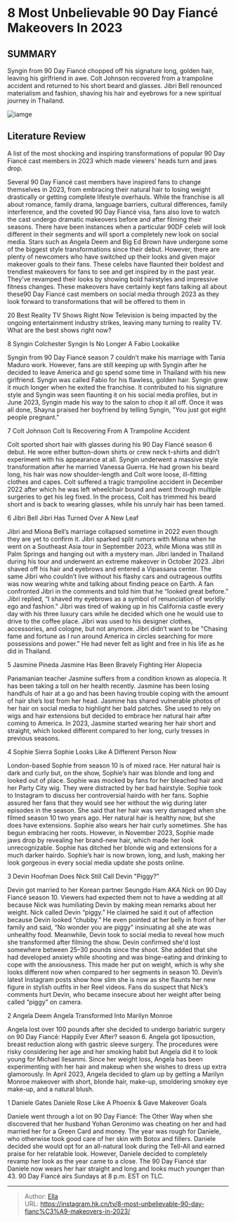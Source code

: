 # 8 Most Unbelievable 90 Day Fiancé Makeovers In 2023


## SUMMARY 


 Syngin from 90 Day Fiancé chopped off his signature long, golden hair, leaving his girlfriend in awe. 
 Colt Johnson recovered from a trampoline accident and returned to his short beard and glasses. 
 Jibri Bell renounced materialism and fashion, shaving his hair and eyebrows for a new spiritual journey in Thailand. 

![iamge](https://static1.srcdn.com/wordpress/wp-content/uploads/2024/01/8-most-unbelievable-90-day-fiance-makeovers-in-2023.jpg)

## Literature Review
A list of the most shocking and inspiring transformations of popular 90 Day Fiancé cast members in 2023 which made viewers&#39; heads turn and jaws drop.




Several 90 Day Fiancé cast members have inspired fans to change themselves in 2023, from embracing their natural hair to losing weight drastically or getting complete lifestyle overhauls. While the franchise is all about romance, family drama, language barriers, cultural differences, family interference, and the coveted 90 Day Fiancé visa, fans also love to watch the cast undergo dramatic makeovers before and after filming their seasons. There have been instances when a particular 90DF celeb will look different in their segments and will sport a completely new look on social media. Stars such as Angela Deem and Big Ed Brown have undergone some of the biggest style transformations since their debut.
However, there are plenty of newcomers who have switched up their looks and given major makeover goals to their fans. These celebs have flaunted their boldest and trendiest makeovers for fans to see and get inspired by in the past year. They’ve revamped their looks by showing bold hairstyles and impressive fitness changes. These makeovers have certainly kept fans talking all about these90 Day Fiancé cast members on social media through 2023 as they look forward to transformations that will be offered to them in
            
 
 20 Best Reality TV Shows Right Now 
Television is being impacted by the ongoing entertainment industry strikes, leaving many turning to reality TV. What are the best shows right now?













 








 8  Syngin Colchester 
Syngin Is No Longer A Fabio Lookalike
        

Syngin from 90 Day Fiancé season 7 couldn’t make his marriage with Tania Maduro work. However, fans are still keeping up with Syngin after he decided to leave America and go spend some time in Thailand with his new girlfriend. Syngin was called Fabio for his flawless, golden hair. Syngin grew it much longer when he exited the franchise. It contributed to his signature style and Syngin was seen flaunting it on his social media profiles, but in June 2023, Syngin made his way to the salon to chop it all off. Once it was all done, Shayna praised her boyfriend by telling Syngin, &#34;You just got eight people pregnant.&#34;





 7  Colt Johnson 
Colt Is Recovering From A Trampoline Accident
        

Colt sported short hair with glasses during his 90 Day Fiancé season 6 debut. He wore either button-down shirts or crew neck t-shirts and didn’t experiment with his appearance at all. Syngin underwent a massive style transformation after he married Vanessa Guerra. He had grown his beard long, his hair was now shoulder-length and Colt wore loose, ill-fitting clothes and capes. Colt suffered a tragic trampoline accident in December 2022 after which he was left wheelchair bound and went through multiple surgeries to get his leg fixed. In the process, Colt has trimmed his beard short and is back to wearing glasses, while his unruly hair has been tamed.





 6  Jibri Bell 
Jibri Has Turned Over A New Leaf


Jibri and Miona Bell’s marriage collapsed sometime in 2022 even though they are yet to confirm it. Jibri sparked split rumors with Miona when he went on a Southeast Asia tour in September 2023, while Miona was still in Palm Springs and hanging out with a mystery man. Jibri landed in Thailand during his tour and underwent an extreme makeover in October 2023. Jibri shaved off his hair and eyebrows and entered a Vipassana center. The same Jibri who couldn’t live without his flashy cars and outrageous outfits was now wearing white and talking about finding peace on Earth.
A fan confronted Jibri in the comments and told him that he “looked great before.” Jibri replied, “I shaved my eyebrows as a symbol of renunciation of worldly ego and fashion.&#34; Jibri was tired of waking up in his California castle every day with his three luxury cars while he decided which one he would use to drive to the coffee place. Jibri was used to his designer clothes, accessories, and cologne, but not anymore. Jibri didn’t want to be &#34;Chasing fame and fortune as I run around America in circles searching for more possessions and power.” He had never felt as light and free in his life as he did in Thailand.





 5  Jasmine Pineda 
Jasmine Has Been Bravely Fighting Her Alopecia


 







Panamanian teacher Jasmine suffers from a condition known as alopecia. It has been taking a toll on her health recently. Jasmine has been losing handfuls of hair at a go and has been having trouble coping with the amount of hair she’s lost from her head. Jasmine has shared vulnerable photos of her hair on social media to highlight her bald patches. She used to rely on wigs and hair extensions but decided to embrace her natural hair after coming to America. In 2023, Jasmine started wearing her hair short and straight, which looked different compared to her long, curly tresses in previous seasons.





 4  Sophie Sierra 
Sophie Looks Like A Different Person Now


London-based Sophie from season 10 is of mixed race. Her natural hair is dark and curly but, on the show, Sophie’s hair was blonde and long and looked out of place. Sophie was mocked by fans for her bleached hair and her Party City wig. They were distracted by her bad hairstyle. Sophie took to Instagram to discuss her controversial hairdo with her fans. Sophie assured her fans that they would see her without the wig during later episodes in the season. She said that her hair was very damaged when she filmed season 10 two years ago. Her natural hair is healthy now, but she does have extensions.
Sophie also wears her hair curly sometimes. She has begun embracing her roots. However, in November 2023, Sophie made jaws drop by revealing her brand-new hair, which made her look unrecognizable. Sophie has ditched her blonde wig and extensions for a much darker hairdo. Sophie’s hair is now brown, long, and lush, making her look gorgeous in every social media update she posts online.





 3  Devin Hoofman 
Does Nick Still Call Devin &#34;Piggy?&#34;


Devin got married to her Korean partner Seungdo Ham AKA Nick on 90 Day Fiancé season 10. Viewers had expected them not to have a wedding at all because Nick was humiliating Devin by making mean remarks about her weight. Nick called Devin “piggy.” He claimed he said it out of affection because Devin looked “chubby.” He even pointed at her belly in front of her family and said, “No wonder you are piggy” insinuating all she ate was unhealthy food. Meanwhile, Devin took to social media to reveal how much she transformed after filming the show.
Devin confirmed she&#39;d lost somewhere between 25–30 pounds since the shoot. She added that she had developed anxiety while shooting and was binge-eating and drinking to cope with the anxiousness. This made her put on weight, which is why she looks different now when compared to her segments in season 10. Devin’s latest Instagram posts show how slim she is now as she flaunts her new figure in stylish outfits in her Reel videos. Fans do suspect that Nick’s comments hurt Devin, who became insecure about her weight after being called “piggy” on camera.





 2  Angela Deem 
Angela Transformed Into Marilyn Monroe


 







Angela lost over 100 pounds after she decided to undergo bariatric surgery on 90 Day Fiancé: Happily Ever After? season 6. Angela got liposuction, breast reduction along with gastric sleeve surgery. The procedures were risky considering her age and her smoking habit but Angela did it to look young for Michael Ilesanmi. Since her weight loss, Angela has been experimenting with her hair and makeup when she wishes to dress up extra glamorously. In April 2023, Angela decided to glam up by getting a Marilyn Monroe makeover with short, blonde hair, make-up, smoldering smokey eye make-up, and a natural blush.





 1  Daniele Gates 
Daniele Rose Like A Phoenix &amp; Gave Makeover Goals
        

Daniele went through a lot on 90 Day Fiancé: The Other Way when she discovered that her husband Yohan Geronimo was cheating on her and had married her for a Green Card and money. The year was rough for Daniele, who otherwise took good care of her skin with Botox and fillers. Daniele decided she would opt for an all-natural look during the Tell-All and earned praise for her relatable look. However, Daniele decided to completely revamp her look as the year came to a close. The 90 Day Fiancé star Daniele now wears her hair straight and long and looks much younger than 43.
90 Day Fiancé airs Sundays at 8 p.m. EST on TLC. 



---

> Author: [Ella](https://instagram.hk.cn/)  
> URL: https://instagram.hk.cn/tv/8-most-unbelievable-90-day-fianc%C3%A9-makeovers-in-2023/  


